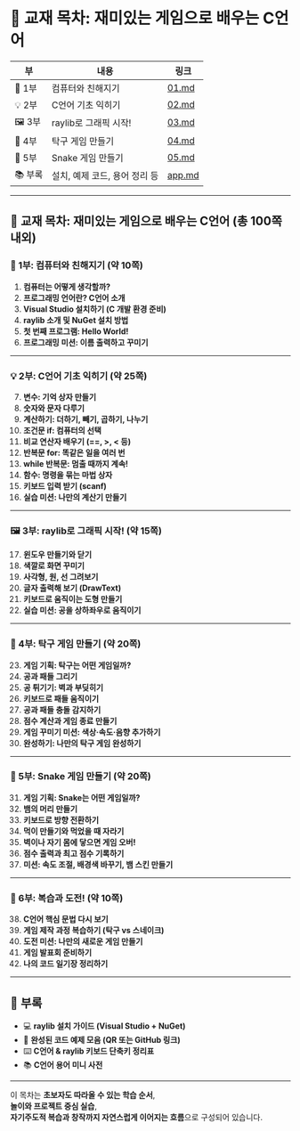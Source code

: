 # 📘 교재 목차: 재미있는 게임으로 배우는 C언어

| 부 | 내용 | 링크 |
|----|------|------|
| 🧩 1부 | 컴퓨터와 친해지기 | [01.md](01.md) |
| 💡 2부 | C언어 기초 익히기 | [02.md](02.md) |
| 🖼️ 3부 | raylib로 그래픽 시작! | [03.md](03.md) |
| 🏓 4부 | 탁구 게임 만들기 | [04.md](04.md) |
| 🐍 5부 | Snake 게임 만들기 | [05.md](05.md) |
| 📚 부록 | 설치, 예제 코드, 용어 정리 등 | [app.md](app.md) |

---

## 📘 교재 목차: 재미있는 게임으로 배우는 C언어 (총 100쪽 내외)

### 🧩 1부: 컴퓨터와 친해지기 (약 10쪽)  
1. **컴퓨터는 어떻게 생각할까?**  
2. **프로그래밍 언어란? C언어 소개**  
3. **Visual Studio 설치하기 (C 개발 환경 준비)**  
4. **raylib 소개 및 NuGet 설치 방법**  
5. **첫 번째 프로그램: Hello World!**  
6. **프로그래밍 미션: 이름 출력하고 꾸미기**

---

### 💡 2부: C언어 기초 익히기 (약 25쪽)  
7. **변수: 기억 상자 만들기**  
8. **숫자와 문자 다루기**  
9. **계산하기: 더하기, 빼기, 곱하기, 나누기**  
10. **조건문 if: 컴퓨터의 선택**  
11. **비교 연산자 배우기 (==, >, < 등)**  
12. **반복문 for: 똑같은 일을 여러 번**  
13. **while 반복문: 멈출 때까지 계속!**  
14. **함수: 명령을 묶는 마법 상자**  
15. **키보드 입력 받기 (scanf)**  
16. **실습 미션: 나만의 계산기 만들기**

---

### 🖼️ 3부: raylib로 그래픽 시작! (약 15쪽)  
17. **윈도우 만들기와 닫기**  
18. **색깔로 화면 꾸미기**  
19. **사각형, 원, 선 그려보기**  
20. **글자 출력해 보기 (DrawText)**  
21. **키보드로 움직이는 도형 만들기**  
22. **실습 미션: 공을 상하좌우로 움직이기**

---

### 🏓 4부: 탁구 게임 만들기 (약 20쪽)  
23. **게임 기획: 탁구는 어떤 게임일까?**  
24. **공과 패들 그리기**  
25. **공 튀기기: 벽과 부딪히기**  
26. **키보드로 패들 움직이기**  
27. **공과 패들 충돌 감지하기**  
28. **점수 계산과 게임 종료 만들기**  
29. **게임 꾸미기 미션: 색상·속도·음향 추가하기**  
30. **완성하기: 나만의 탁구 게임 완성하기**

---

### 🐍 5부: Snake 게임 만들기 (약 20쪽)  
31. **게임 기획: Snake는 어떤 게임일까?**  
32. **뱀의 머리 만들기**  
33. **키보드로 방향 전환하기**  
34. **먹이 만들기와 먹었을 때 자라기**  
35. **벽이나 자기 몸에 닿으면 게임 오버!**  
36. **점수 출력과 최고 점수 기록하기**  
37. **미션: 속도 조절, 배경색 바꾸기, 뱀 스킨 만들기**

---

### 🧠 6부: 복습과 도전! (약 10쪽)  
38. **C언어 핵심 문법 다시 보기**  
39. **게임 제작 과정 복습하기 (탁구 vs 스네이크)**  
40. **도전 미션: 나만의 새로운 게임 만들기**  
41. **게임 발표회 준비하기**  
42. **나의 코드 일기장 정리하기**

---

## 🎯 부록  
- 💻 **raylib 설치 가이드 (Visual Studio + NuGet)**  
- 🧾 **완성된 코드 예제 모음 (QR 또는 GitHub 링크)**  
- ⌨️ **C언어 & raylib 키보드 단축키 정리표**  
- 📚 **C언어 용어 미니 사전**  

---

이 목차는 **초보자도 따라올 수 있는 학습 순서**,  
**놀이와 프로젝트 중심 실습**,  
**자기주도적 복습과 창작까지 자연스럽게 이어지는 흐름**으로 구성되어 있습니다.
